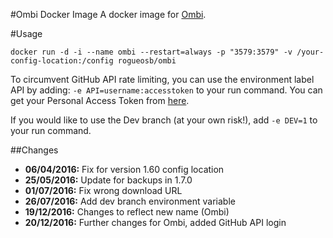 #Ombi Docker Image
A docker image for [Ombi](https://github.com/tidusjar/Ombi).

#Usage

    docker run -d -i --name ombi --restart=always -p "3579:3579" -v /your-config-location:/config rogueosb/ombi

To circumvent GitHub API rate limiting, you can use the environment label API by adding: `-e API=username:accesstoken` to your run command. You can get your Personal Access Token from [here](https://github.com/settings/tokens).

If you would like to use the Dev branch (at your own risk!), add `-e DEV=1` to your run command.

##Changes
- **06/04/2016:** Fix for version 1.60 config location
- **25/05/2016:** Update for backups in 1.7.0
- **01/07/2016:** Fix wrong download URL
- **26/07/2016:** Add dev branch environment variable
- **19/12/2016:** Changes to reflect new name (Ombi)
- **20/12/2016:** Further changes for Ombi, added GitHub API login
